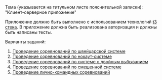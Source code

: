 Тема (указывается на титульном листе пояснительной записки): "Клиент-серверное приложение"

Приложение должно быть выполнено с использованием технологий [t3 стека](https://create.t3.gg/).
В приложение должна быть реализована авторизация и должны быть написаны тесты.

Варианты заданий:

1. [Проведение соревнований по швейцарской системе](https://gist.github.com/AltmanEA/e3daf4924bf0066725d7ae9514ba44b8)
2. [Проведение соревнований по нокаут-системе](https://gist.github.com/AltmanEA/978485f55a3c2c781adeceb75ec0a195)
3. [Проведение соревнований по системе с двойным выбыванием](https://gist.github.com/AltmanEA/fa61d2f903cf826c9e9cb9c40d8573de)
4. [Проведение соревнований по смешенной системе](https://gist.github.com/AltmanEA/c83aba1be5a400e30012faff14121dfa)
5. [Проведение лично-командных соревнований](https://gist.github.com/AltmanEA/10ccf0ce16998f627454d9b93e170b5a)